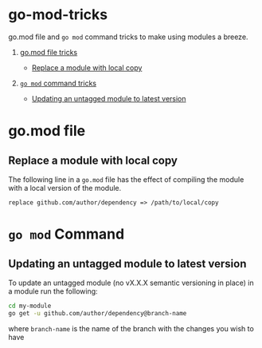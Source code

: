 # go-mod-tricks
go.mod file and `go mod` command tricks to make using modules a breeze.

1. [go.mod file tricks](#go.mod-file)
    * [Replace a module with local copy](#replace-a-module-with-local-copy)

2. [`go mod` command tricks](#go-mod-command)
    * [Updating an untagged module to latest version](#updating-an-untagged-module-to-latest-version)

# go.mod file

## Replace a module with local copy
The following line in a `go.mod` file has the effect of compiling the module with a local version of the module.
```
replace github.com/author/dependency => /path/to/local/copy
```

# `go mod` Command

## Updating an untagged module to latest version
To update an untagged module (no vX.X.X semantic versioning in place) in a module run the following:

```bash
cd my-module
go get -u github.com/author/dependency@branch-name
```
where `branch-name` is the name of the branch with the changes you wish to have

